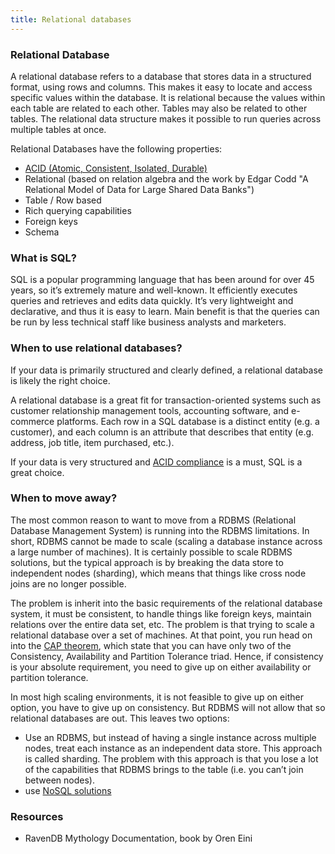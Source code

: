 ```yaml
---
title: Relational databases
---
```


### Relational Database

A relational database refers to a database that stores data in a structured format, using rows and columns. This makes it easy to locate and access specific values within the database. It is relational because the values within each table are related to each other. Tables may also be related to other tables. The relational data structure makes it possible to run queries across multiple tables at once.

Relational Databases have the following properties:

- [ACID (Atomic, Consistent, Isolated, Durable)](ACID)
- Relational (based on relation algebra and the work by Edgar Codd "A Relational Model of Data for Large Shared Data Banks")
- Table / Row based
- Rich querying capabilities
- Foreign keys
- Schema

### What is SQL?

SQL is a popular programming language that has been around for over 45 years, so it’s extremely mature and well-known. It efficiently executes queries and retrieves and edits data quickly. It’s very lightweight and declarative, and thus it is easy to learn. Main benefit is that the queries can be run by less technical staff like business analysts and marketers.

### When to use relational databases?

If your data is primarily structured and clearly defined, a relational database is likely the right choice.

A relational database is a great fit for transaction-oriented systems such as customer relationship management tools, accounting software, and e-commerce platforms. Each row in a SQL database is a distinct entity (e.g. a customer), and each column is an attribute that describes that entity (e.g. address, job title, item purchased, etc.).

If your data is very structured and [ACID compliance](ACID) is a must, SQL is a great choice.

### When to move away?

The most common reason to want to move from a RDBMS (Relational Database Management System) is running into the RDBMS limitations. In short, RDBMS cannot be made to scale (scaling a database instance across a large number of machines). It is certainly possible to scale RDBMS solutions, but the typical approach is by breaking the data store to independent nodes (sharding), which means that things like cross node joins are no longer possible.

The problem is inherit into the basic requirements of the relational database system, it must be consistent, to handle things like foreign keys, maintain relations over the entire data set, etc. The problem is that trying to scale a relational database over a set of machines. At that point, you run head on into the [CAP theorem](CAP-Theorem), which state that you can have only two of the Consistency, Availability and Partition Tolerance triad. Hence, if consistency is your absolute requirement, you need to give up on either availability or partition tolerance.

In most high scaling environments, it is not feasible to give up on either option, you have to give up on consistency. But RDBMS will not allow that so relational databases are out. This leaves two options:

- Use an RDBMS, but instead of having a single instance across multiple nodes, treat each instance as an independent data store. This approach is called sharding. The problem with this approach is that you lose a lot of the capabilities that RDBMS brings to the table (i.e. you can’t join between nodes).
- use [NoSQL solutions](../NoSQL%20databases/NoSQL)

### Resources

- RavenDB Mythology Documentation, book by Oren Eini
